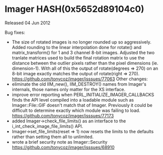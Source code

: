 # Imager HASH(0x5652d89104c0)

Released 04 Jun 2012

Bug fixes:
- The size of rotated images is no longer rounded up so aggressively. Added rounding to the linear interpolation done for rotate() and matrix_transform() for 1 and 3 channel 8-bit images. Adjusted the two tranlate matrices used to build the final rotation matrix to use the distance between the outlier pixels rather than the pixel dimensions (ie. dimension-1). With all of this the output of rotate(degrees => 270) on an 8-bit image exactly matches the output of rotate(right => 270). https://github.com/tonycoz/imager/isssues/77063 Other changes: 
- eliminate the old IIM_new(), IIM_DESTROY() names from Imager's internals, those names only matter for the XS interface. 
- improve error reporting when PERL_INITIALIZE_IMAGER_CALLBACKS finds the API level compiled into a loadable module such as Imager::File::GIF doesn't match that of Imager. Previously it could be difficult to determine exactly which module was failing to load. https://github.com/tonycoz/imager/isssues/77173 
- added Imager->check_file_limits() as an interface to the i_int_check_image_file_limits() API. 
- Imager->set_file_limits(reset => 1) now resets the limits to the defaults rather than setting them all to unlimited. 
- wrote a brief security note as Imager::Security https://github.com/tonycoz/imager/isssues/68910